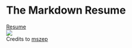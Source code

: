 The Markdown Resume
===================
[Resume](https://nclsbayona.github.io/MyResume/)\
[![](https://github.com/nclsbayona/MyResume/actions/workflows/make_resume.yml/badge.svg)](https://github.com/nclsbayona/MyResume/actions/workflows/make_resume.yml)\
Credits to [mszep](https://github.com/mszep/pandoc_resume)

